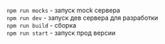 `npm run mocks` - запуск mock сервера  
`npm run dev` - запуск дев сервера для разработки  
`npm run build` - сборка  
`npm run start` - запуск прод версии
